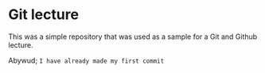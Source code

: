 # Git lecture

This was a simple repository that was used as a sample for a Git and Github lecture.

Abywud; `I have already made my first commit` 
